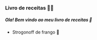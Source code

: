### Livro de receitas :man_cook:

##### Ola! Bem vindo ao meu livro de receitas :book:

- Strogonoff de frango :chicken:

  